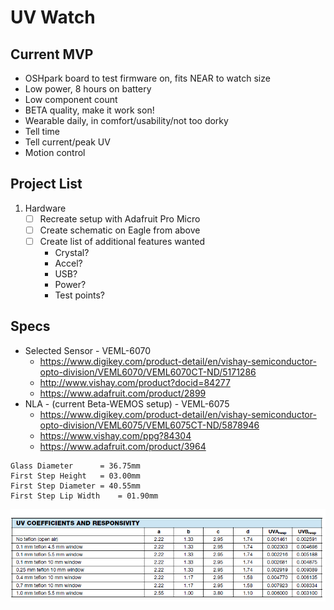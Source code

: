 # UV Watch
## Current MVP
 - OSHpark board to test firmware on, fits NEAR to watch size
 - Low power, 8 hours on battery
 - Low component count
 - BETA quality, make it work son!
 - Wearable daily, in comfort/usability/not too dorky
 - Tell time
 - Tell current/peak UV
 - Motion control
 
## Project List
1. Hardware
   - [ ] Recreate setup with Adafruit Pro Micro
   - [ ] Create schematic on Eagle from above
   - [ ] Create list of additional features wanted
   	 - Crystal?
	 - Accel?
	 - USB?
	 - Power?
	 - Test points?
## Specs
   - Selected Sensor - VEML-6070
     - https://www.digikey.com/product-detail/en/vishay-semiconductor-opto-division/VEML6070/VEML6070CT-ND/5171286
     - http://www.vishay.com/product?docid=84277
     - https://www.adafruit.com/product/2899
   - NLA - (current Beta-WEMOS setup) - VEML-6075
     - https://www.digikey.com/product-detail/en/vishay-semiconductor-opto-division/VEML6075/VEML6075CT-ND/5878946
     - https://www.vishay.com/ppg?84304
     - https://www.adafruit.com/product/3964

	Glass Diameter 		= 36.75mm
	First Step Height	= 03.00mm
	First Step Diameter	= 40.55mm
	First Step Lip Width 	= 01.90mm
	
![alt text](https://github.com/ryanredbaron/UV-Watch/blob/master/Specifications/adafruit_products_image.png?raw=true)

